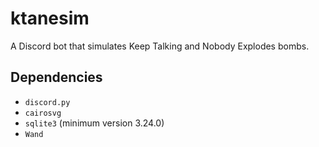 # ktanesim

A Discord bot that simulates Keep Talking and Nobody Explodes bombs.

## Dependencies

- `discord.py`
- `cairosvg`
- `sqlite3` (minimum version 3.24.0)
- `Wand`
